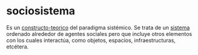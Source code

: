 # sociosistema

Es un [constructo-teorico](constructo-teorico.md) del paradigma sistémico. Se trata de un [sistema](sistema.md) ordenado alrededor de agentes sociales pero que incluye otros elementos con los cuales interactúa, como objetos, espacios, infraestructuras, etcétera.
